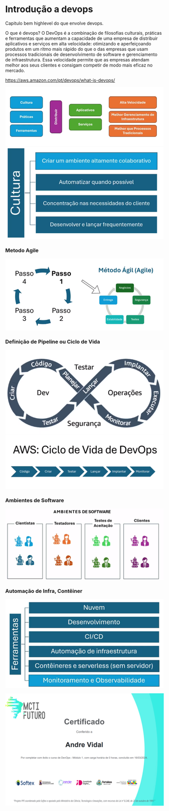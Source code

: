 <h1>Introdução a devops</h1>
<p>Capitulo bem highlevel do que envolve devops.

O que é devops?
O DevOps é a combinação de filosofias culturais, práticas e ferramentas que aumentam a capacidade de uma empresa de distribuir aplicativos e serviços em alta velocidade: otimizando e aperfeiçoando produtos em um ritmo mais rápido do que o das empresas que usam processos tradicionais de desenvolvimento de software e gerenciamento de infraestrutura. Essa velocidade permite que as empresas atendam melhor aos seus clientes e consigam competir de modo mais eficaz no mercado.

https://aws.amazon.com/pt/devops/what-is-devops/

![alt text](image.png)
![alt text](image-1.png)

<h3>Metodo Agile</h3>

![alt text](image-2.png)

<h3>Definição de Pipeline ou Ciclo de Vida</h3>

![alt text](image-3.png)
![alt text](image-4.png)

<h3>Ambientes de Software</h3>

![alt text](image-5.png)

<h3>Automação de Infra, Contêiner</h3>

![alt text](image-6.png)

![alt text](image-7.png)